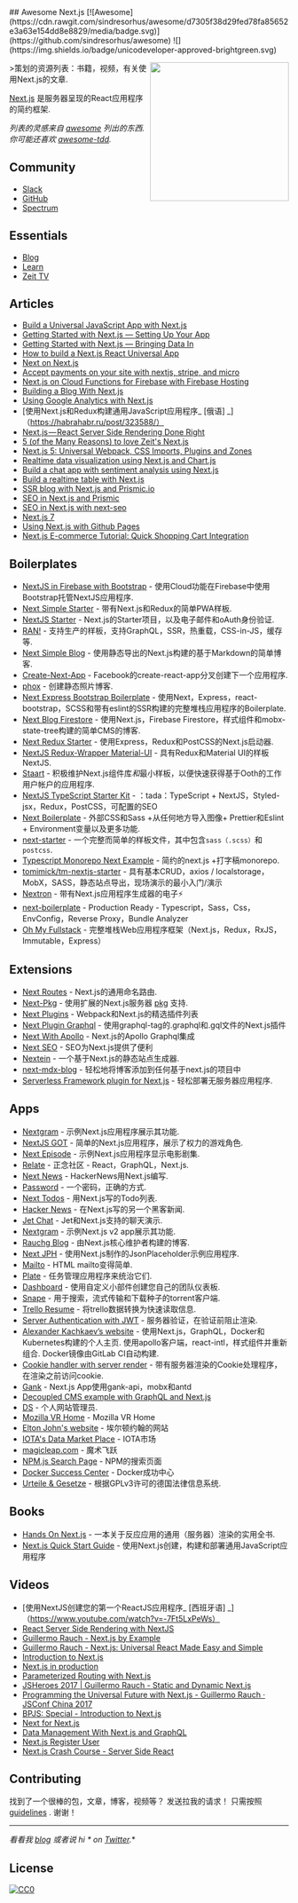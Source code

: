 <div class="github-widget" data-repo="unicodeveloper/awesome-nextjs"></div>
## Awesome Next.js [![Awesome](https://cdn.rawgit.com/sindresorhus/awesome/d7305f38d29fed78fa85652e3a63e154dd8e8829/media/badge.svg)](https://github.com/sindresorhus/awesome) ![](https://img.shields.io/badge/unicodeveloper-approved-brightgreen.svg)

[<img src="http://res.cloudinary.com/unicodeveloper/image/upload/v1524776764/next-jslogo.svg" align="right" width="250">](https://raw.githubusercontent.com/zeit/next.js)

&gt;策划的资源列表：书籍，视频，有关使用Next.js的文章.

[Next.js](https://github.com/zeit/next.js) 是服务器呈现的React应用程序的简约框架.

*列表的灵感来自 [awesome](https://github.com/sindresorhus/awesome)  列出的东西.  你可能还喜欢 [awesome-tdd](https://github.com/unicodeveloper/awesome-tdd).*


## Community
* [Slack](https://zeit.chat)
* [GitHub](https://github.com/zeit/next.js)
* [Spectrum](https://spectrum.chat/next-js)

## Essentials
* [Blog](https://zeit.co/blog/next)
* [Learn](https://learnnextjs.com/)
* [Zeit TV](https://zeit.co/tv)

## Articles
 * [Build a Universal JavaScript App with Next.js](https://auth0.com/blog/building-universal-apps-with-nextjs)
 * [Getting Started with Next.js — Setting Up Your App](https://labs.redantler.com/getting-started-with-next-js-article-one-a1d9780ea9e0#.863nl4wnq)
 * [Getting Started with Next.js — Bringing Data In](https://labs.redantler.com/getting-started-with-next-js-bringing-data-in-bf40558698e2#.twjv5xk5w)
 * [How to build a Next.js React Universal App](https://medium.com/cosmicjs/how-to-build-a-next-js-react-universal-app-e610a0bc2124#.b8ayt9f39)
 * [Next on Next.js](https://jsmantra.com/next-on-next-js-1a134505f346#.sf2f64u4r)
 * [Accept payments on your site with nextjs, stripe, and micro](https://hackernoon.com/accept-payments-on-your-site-with-nextjs-stripe-and-micro-371de95b22d5?source=activity---post_recommended)
 * [Next.js on Cloud Functions for Firebase with Firebase Hosting](https://medium.com/@jthegedus/next-js-on-cloud-functions-for-firebase-with-firebase-hosting-7911465298f2)
 * [Building a Blog With Next.js](https://timber.io/blog/building-a-blog-with-next-js)
 * [Using Google Analytics with Next.js](https://malloc.fi/using-google-analytics-with-next-js)
 * [使用Next.js和Redux构建通用JavaScript应用程序_ [俄语] _]（https://habrahabr.ru/post/323​​588/）
 * [Next.js — React Server Side Rendering Done Right](https://hackernoon.com/next-js-react-server-side-rendering-done-right-f9700078a3b6)
 * [5 (of the Many Reasons) to love Zeit's Next.js](https://www.codementor.io/tgreco/5-of-the-many-things-to-love-about-zeit-s-next-js-bpszu99g1)
 * [Next.js 5: Universal Webpack, CSS Imports, Plugins and Zones](https://zeit.co/blog/next5)
 * [Realtime data visualization using Next.js and Chart.js](https://pusher.com/tutorials/realtime-data-visualization-nextjs)
 * [Build a chat app with sentiment analysis using Next.js](https://pusher.com/tutorials/chat-sentiment-analysis-nextjs)
 * [Build a realtime table with Next.js](https://pusher.com/tutorials/realtime-tables-nextjs)
 * [SSR blog with Next.js and Prismic.io](https://www.garymeehan.ie/blog/server-side-rendered-blog-with-nextjs-and-prismic)
 * [SEO in Next.js and Prismic](https://www.garymeehan.ie/blog/handling-seo-with-nextjs-and-prismic)
 * [SEO in Next.js with next-seo](https://www.garymeehan.ie/blog/seo-in-nextjs-with-next-seo)
 * [Next.js 7](https://nextjs.org/blog/next-7)
 * [Using Next.js with Github Pages](https://hipstersmoothie.com/blog/next-pages/)
 * [Next.js E-commerce Tutorial: Quick Shopping Cart Integration](https://snipcart.com/blog/next-js-ecommerce-tutorial)

## Boilerplates
* [NextJS in Firebase with Bootstrap](https://github.com/ananddayalan/nextjs-in-firebase-with-bootstrap) - 使用Cloud功能在Firebase中使用Bootstrap托管NextJS应用程序.
* [Next Simple Starter](https://github.com/ooade/NextSimpleStarter) - 带有Next.js和Redux的简单PWA样板.
* [NextJS Starter](https://github.com/iaincollins/nextjs-starter) -  Next.js的Starter项目，以及电子邮件和oAuth身份验证.
* [RAN!](https://github.com/sly777/ran) - 支持生产的样板，支持GraphQL，SSR，热重载，CSS-in-JS，缓存等.
* [Next Simple Blog](https://github.com/tscanlin/next-blog) - 使用静态导出的Next.js构建的基于Markdown的简单博客.
* [Create-Next-App](https://open.segment.com/create-next-app) -  Facebook的create-react-app分叉创建下一个应用程序.
* [phox](https://github.com/herschel666/phox) - 创建静态照片博客.
* [Next Express Bootstrap Boilerplate](https://github.com/MustansirZia/next-express-bootstrap-boilerplate) - 使用Next，Express，react-bootstrap，SCSS和带有eslint的SSR构建的完整堆栈应用程序的Boilerplate.
* [Next Blog Firestore](https://github.com/suevalov/next-blog-firestore) - 使用Next.js，Firebase Firestore，样式组件和mobx-state-tree构建的简单CMS的博客.
* [Next Redux Starter](https://github.com/CodementorIO/nextjs-redux-starter) - 使用Express，Redux和PostCSS的Next.js启动器.
* [NextJS Redux-Wrapper Material-UI](https://github.com/joaopaulomoraes/nextjs-with-redux-and-material-ui) - 具有Redux和Material UI的样板NextJS.
* [Staart](https://github.com/nmaro/staart) - 积极维护Next.js组件库*和*最小样板，以便快速获得基于Ooth的工作用户帐户的应用程序.
* [NextJS TypeScript Starter Kit](https://github.com/deptno/next.js-typescript-starter-kit) - ：tada：TypeScript + NextJS，Styled-jsx，Redux，PostCSS，可配置的SEO
* [Next Boilerplate](https://arefaslani.github.io/next-boilerplate) - 外部CSS和Sass +从任何地方导入图像+ Prettier和Eslint + Environment变量以及更多功能.
* [next-starter](https://github.com/YuriBrunetto/next-starter) - 一个完整而简单的样板文件，其中包含`sass（.scss）`和`postcss`.
* [Typescript Monorepo Next Example](https://github.com/deptno/typescript-monorepo-next-example) - 简约的next.js +打字稿monorepo.
* [tomimick/tm-nextjs-starter](https://github.com/tomimick/tm-nextjs-starter) - 具有基本CRUD，axios / localstorage，MobX，SASS，静态站点导出，现场演示的最小入门/演示
* [Nextron](https://github.com/saltyshiomix/nextron) - 带有Next.js应用程序生成器的电子⚡
* [next-boilerplate](https://github.com/pankod/next-boilerplate) -  Production Ready  -  Typescript，Sass，Css，EnvConfig，Reverse Proxy，Bundle Analyzer
* [Oh My Fullstack](https://github.com/oh-my-c0de/oh-my-fullstack) - 完整堆栈Web应用程序框架（Next.js，Redux，RxJS，Immutable，Express）

## Extensions
* [Next Routes](https://github.com/fridays/next-routes) -  Next.js的通用命名路由.
* [Next-Pkg](https://github.com/onready/next-pkg) - 使用扩展的Next.js服务器 [pkg](https://github.com/zeit/pkg) 支持.
* [Next Plugins](https://github.com/zeit/next-plugins) -  Webpack和Next.js的精选插件列表
* [Next Plugin Graphql](https://github.com/lfades/next-plugin-graphql) - 使用graphql-tag的.graphql和.gql文件的Next.js插件
* [Next With Apollo](https://github.com/lfades/next-with-apollo) -  Next.js的Apollo Graphql集成
* [Next SEO](https://github.com/garmeeh/next-seo) -  SEO为Next.js提供了便利
* [Nextein](https://github.com/elmasse/nextein) - 一个基于Next.js的静态站点生成器.
* [next-mdx-blog](https://github.com/hipstersmoothie/next-mdx-blog) - 轻松地将博客添加到任何基于next.js的项目中
* [Serverless Framework plugin for Next.js](https://github.com/danielcondemarin/serverless-nextjs-plugin) - 轻松部署无服务器应用程序.

## Apps
* [Nextgram](https://github.com/zeit/nextgram) - 示例Next.js应用程序展示其功能.
* [NextJS GOT](https://github.com/auth0-blog/nextjs-got) - 简单的Next.js应用程序，展示了权力的游戏角色.
* [Next Episode](https://github.com/timneutkens/next-episode) - 示例Next.js应用程序显示电影剧集.
* [Relate](https://github.com/RelateNow/relate) - 正念社区 -  React，GraphQL，Next.js.
* [Next News](https://github.com/now-examples/next-news) -  HackerNews用Next.js编写.
* [Password](https://github.com/dotcypress/password) - 一个密码，正确的方式.
* [Next Todos](https://github.com/lipp/next-todos) - 用Next.js写的Todo列表.
* [Hacker News](https://github.com/lipp/hackernews) - 在Next.js写的另一个黑客新闻.
* [Jet Chat](https://github.com/lipp/jet-chat) -  Jet和Next.js支持的聊天演示.
* [Nextgram](https://github.com/arunoda/nextgram) - 示例Next.js v2 app展示其功能.
* [Rauchg Blog](https://github.com/rauchg/blog) - 由Next.js核心维护者构建的博客.
* [Next JPH](https://github.com/renatorib/next-jph) - 使用Next.js制作的JsonPlaceholder示例应用程序.
* [Mailto](https://github.com/dawsbot/mailto) -  HTML mailto变得简单.
* [Plate](https://github.com/knipferrc/plate) - 任务管理应用程序来统治它们.
* [Dashboard](https://github.com/danielbayerlein/dashboard) - 使用自定义小部件创建您自己的团队仪表板.
* [Snape](https://github.com/ritz078/snape) - 用于搜索，流式传输和下载种子的torrent客户端.
* [Trello Resume](https://github.com/juliandavidmr/TrelloResume) - 将trello数据转换为快速读取信息.
* [Server Authentication with JWT](https://github.com/estrada9166/server-authentication-next.js) - 服务器验证，在验证前阻止渲染.
* [Alexander Kachkaev’s website](https://gitlab.com/kachkaev/website-frontend/)   - 使用Next.js，GraphQL，Docker和Kubernetes构建的个人主页.  使用apollo客户端，react-intl，样式组件并重新组合.  Docker镜像由GitLab CI自动构建.
* [Cookie handler with server render](https://github.com/estrada9166/cookie-handler-next.js) - 带有服务器渲染的Cookie处理程序，在渲染之前访问cookie.
* [Gank](https://github.com/OrangeXC/gank) -  Next.js App使用gank-api，mobx和antd
* [Decoupled CMS example with GraphQL and Next.js](https://github.com/janit/decoupled-cms-nextjs-graphql)
* [DS](https://github.com/divyenduz/ds) - 个人网站管理员.
* [Mozilla VR Home](https://vr.mozilla.org/) -  Mozilla VR Home
* [Elton John's website](https://www.eltonjohn.com) - 埃尔顿约翰的网站
* [IOTA's Data Market Place](https://data.iota.org/) -  IOTA市场
* [magicleap.com](https://www.magicleap.com/) - 魔术飞跃
* [NPM.js Search Page](https://www.npmjs.com/search) -  NPM的搜索页面
* [Docker Success Center](https://success.docker.com) -  Docker成功中心
* [Urteile & Gesetze](https://github.com/neo-search/urteile-gesetze-web) - 根据GPLv3许可的德国法律信息系统.

## Books
* [Hands On Next.js](https://www.honext.io/) - 一本关于反应应用的通用（服务器）渲染的实用全书.
* [Next.js Quick Start Guide](https://www.packtpub.com/web-development/nextjs-quick-start-guide) - 使用Next.js创建，构建和部署通用JavaScript应用程序

## Videos

* [使用NextJS创建您的第一个ReactJS应用程序_ [西班牙语] _]（https://www.youtube.com/watch?v=-7Ft5LxPeWs）
* [React Server Side Rendering with NextJS](https://www.youtube.com/watch?v=JEBkh_vleTs&t)
* [Guillermo Rauch - Next.js by Example](https://www.youtube.com/watch?v=DLGJfa3Xv-0)
* [Guillermo Rauch - Next.js: Universal React Made Easy and Simple](https://www.youtube.com/watch?v=evaMpdSiZKk)
* [Introduction to Next.js](https://www.youtube.com/watch?v=Fnw3lNeH-XI)
* [Next.js in production](https://www.youtube.com/watch?v=h6rETZH6Ym0)
* [Parameterized Routing with Next.js](https://www.youtube.com/watch?v=2cJya4h5ync)
* [JSHeroes 2017 | Guillermo Rauch - Static and Dynamic Next.js](https://www.youtube.com/watch?v=lLNJsuXB4CI)
* [Programming the Universal Future with Next.js - Guillermo Rauch · JSConf China 2017](https://www.youtube.com/watch?v=w9Or7B4kTRY)
* [BPJS: Special - Introduction to Next.js](https://www.youtube.com/watch?v=4cfozXTyjWQ)
* [Next for Next.js](https://www.youtube.com/watch?v=ms2aOV06_qk)
* [Data Management With Next.js and GraphQL](https://www.youtube.com/watch?v=g_LA1quUIi8)
* [Next.js Register User](https://www.youtube.com/watch?v=oQ60Grn4RYQ)
* [Next.js Crash Course - Server Side React](https://www.youtube.com/watch?v=IkOVe40Sy0U)

## Contributing
 找到了一个很棒的包，文章，博客，视频等？  发送拉我的请求！  只需按照 [guidelines](https://github.com/unicodeveloper/awesome-nextjs/blob/master//CONTRIBUTING.md) .  谢谢！

---
**看看我 [blog](https://goodheads.io) 或者说* hi * on [Twitter](https://twitter.com/unicodeveloper).**

## License
[![CC0](http://mirrors.creativecommons.org/presskit/buttons/88x31/svg/cc-zero.svg)](http://creativecommons.org/publicdomain/zero/1.0/)
